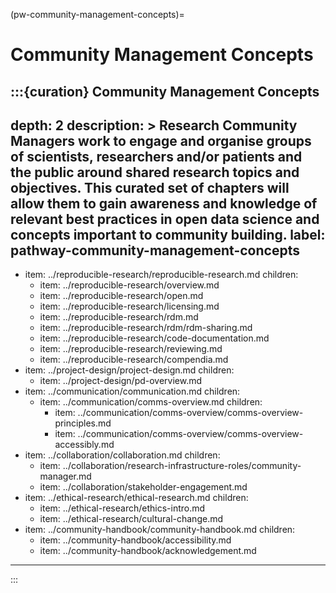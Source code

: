 (pw-community-management-concepts)=
# Community Management Concepts
:::{curation} Community Management Concepts
---
depth: 2
description: >
   Research Community Managers work to engage and organise groups of scientists, researchers and/or patients and the public around shared research topics and objectives.
   This curated set of chapters will allow them to gain awareness and knowledge of relevant best practices in open data science and concepts important to community building.
label: pathway-community-management-concepts
---
- item: ../reproducible-research/reproducible-research.md
  children:
    - item: ../reproducible-research/overview.md
    - item: ../reproducible-research/open.md
    - item: ../reproducible-research/licensing.md
    - item: ../reproducible-research/rdm.md
    - item: ../reproducible-research/rdm/rdm-sharing.md
    - item: ../reproducible-research/code-documentation.md
    - item: ../reproducible-research/reviewing.md
    - item: ../reproducible-research/compendia.md
- item: ../project-design/project-design.md
  children:
    - item: ../project-design/pd-overview.md
- item: ../communication/communication.md
  children:
    - item: ../communication/comms-overview.md
      children:
        - item: ../communication/comms-overview/comms-overview-principles.md
        - item: ../communication/comms-overview/comms-overview-accessibly.md
- item: ../collaboration/collaboration.md
  children:
    - item: ../collaboration/research-infrastructure-roles/community-manager.md
    - item: ../collaboration/stakeholder-engagement.md
- item: ../ethical-research/ethical-research.md
  children:
    - item: ../ethical-research/ethics-intro.md
    - item: ../ethical-research/cultural-change.md
- item: ../community-handbook/community-handbook.md
  children:
    - item: ../community-handbook/accessibility.md
    - item: ../community-handbook/acknowledgement.md
---
:::

